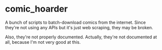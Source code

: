 # comic_hoarder
A bunch of scripts to batch-download comics from the internet.  Since they're not using any APIs but it's just web scraping, they may be broken.

Also, they're not properly documented. Actually, they're not documented at all, because I'm not very good at this.
